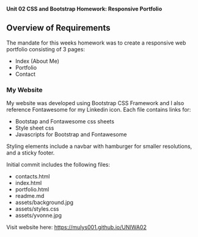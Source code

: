 **Unit 02 CSS and Bootstrap Homework: Responsive Portfolio**

## Overview of Requirements 

The mandate for this weeks homework was to create a responsive web portfolio consisting of 3 pages:  

 * Index (About Me)
 * Portfolio
 * Contact

### My Website
My website was developed using Bootstrap CSS Framework and I also reference Fontawesome for my Linkedin icon.  Each file contains links for:

 * Bootstap and Fontawesome css sheets
 * Style sheet css
 * Javascripts for Bootstrap and Fontawesome

 Styling elements include a navbar with hamburger for smaller resolutions, and a sticky footer.

Initial commit includes the following files:

 * contacts.html
 * index.html
 * portfolio.html
 * readme.md
 * assets/background.jpg
 * assets/styles.css
 * assets/yvonne.jpg

 Visit website here:  https://mulys001.github.io/UNIWA02
